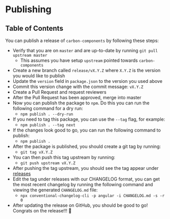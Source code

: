 # Publishing

<!-- prettier-ignore-start -->
<!-- START doctoc generated TOC please keep comment here to allow auto update -->
<!-- DON'T EDIT THIS SECTION, INSTEAD RE-RUN doctoc TO UPDATE -->
## Table of Contents

<!-- END doctoc generated TOC please keep comment here to allow auto update -->
<!-- prettier-ignore-end -->

You can publish a release of `carbon-components` by following these steps:

- Verify that you are on `master` and are up-to-date by running `git pull upstream master`
  - This assumes you have setup `upstream` pointed towards `carbon-components`
- Create a new branch called `release/vX.Y.Z` where `X.Y.Z` is the version you
  would like to publish
- Update the `version` field in `package.json` to the version you used above
- Commit this version change with the commit message: `vX.Y.Z`
- Create a Pull Request and request reviewers
- After the Pull Request has been approved, merge into master
- Now you can publish the package to `npm`. Do this you can run the following
  command for a dry run:
  - `npm publish . --dry-run`
- If you need to tag this package, you can use the `--tag` flag, for example:
  - `npm publish . --tag next`
- If the changes look good to go, you can run the following command to publish:
  - `npm publish .`
- After the package is published, you should create a git tag by running:
  - `git tag vX.Y.Z`
- You can then push this tag upstream by running:
  - `git push upstream vX.Y.Z`
- After pushing the tag upstream, you should see the tag appear under
  [releases](https://github.com/IBM/carbon-components/releases)
- Edit the tag under releases with our CHANGELOG format, you can get the most
  recent changelog by running the following command and viewing the generated
  `CHANGELOG.md` file:
  - `npx conventional-changelog-cli -p angular -i CHANGELOG.md -s -r 0`
- After updating the release on GitHub, you should be good to go! Congrats on
  the release!!! <span aria-label="celebrate">🎉</span>
